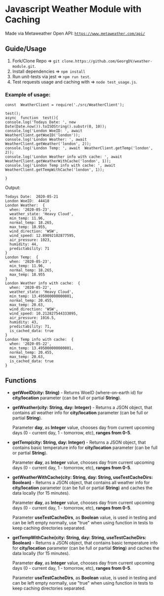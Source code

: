 # Javascript Weather Module with Caching
Made via Metaweather Open API: [`https://www.metaweather.com/api/`](https://www.metaweather.com/api/)

## Guide/Usage

1. Fork/Clone Repo => `git clone.https://github.com/GeorgDV/weather-module.git`.
2. Install dependencies => `npm install`
3. Run unit-tests via jest => `npm run test`.
4. Test requests usage and caching with => `node test_usage.js`.

### Example of usage:

```
const  WeatherClient = require('./src/WeatherClient');

test();
async  function  test(){
console.log('Todays Date: ', new  Date(Date.now()).toISOString().substr(0, 10));
console.log('London WoeID: ', await  WeatherClient.getWoeID('london'));
console.log('London Weather: ', await  WeatherClient.getWeather('london', 2));
console.log('London Temp: ', await  WeatherClient.getTemp('london', 2));
console.log('London Weather info with cache: ', await  WeatherClient.getWeatherWithCache('london', 1));
console.log('London Temp info with cache: ', await  WeatherClient.getTempWithCache('london', 1));

}
```

Output:
```
Todays Date:  2020-05-21           
London WoeID:  44418               
London Weather:  {                 
  when: '2020-05-23',              
  weather_state: 'Heavy Cloud',    
  min_temp: 11.96,                 
  normal_temp: 18.265,             
  max_temp: 18.955,                
  wind_direction: 'WSW',           
  wind_speed: 12.89092102877595,   
  air_pressure: 1023,              
  humidity: 44,                    
  predictability: 71               
}                                  
London Temp:  {                    
  when: '2020-05-23',              
  min_temp: 11.96,                 
  normal_temp: 18.265,             
  max_temp: 18.955                 
}                                  
London Weather info with cache:  { 
  when: '2020-05-22',              
  weather_state: 'Heavy Cloud',    
  min_temp: 13.495000000000001,    
  normal_temp: 20.455,             
  max_temp: 20.63,                 
  wind_direction: 'WSW',           
  wind_speed: 10.212827544333095,  
  air_pressure: 1016.5,            
  humidity: 43,                    
  predictability: 71,              
  is_cached_data: true             
}                                  
London Temp info with cache:  {    
  when: '2020-05-22',              
  min_temp: 13.495000000000001,    
  normal_temp: 20.455,             
  max_temp: 20.63,                 
  is_cached_data: true             
}  
```
      

                          
## Functions


 -  **getWoeID(city: String)** - Returns WoeID (where-on-earth id) for **city/location** parameter   (can be full or partial **String**).


 - **getWeather(city: String, day: Integer)** - Returns a JSON object, that contains all weather info for **city/location** parameter   (can be full or partial **String**). 
   
   Parameter **day**, as **Integer** value, chooses day from current
   upcoming days (0 - current day, 1 - tomorrow, etc), **ranges from
   0-5**.


 - **getTemp(city: String, day: Integer)** - Returns a JSON object, that contains basic temperature info for **city/location** parameter  (can be full or partial **String**). 
   
   Parameter **day**, as **Integer** value, chooses day from current
   upcoming days (0 - current day, 1 - tomorrow, etc), **ranges from
   0-5**.


 - **getWeatherWithCache(city: String, day: String, useTestCacheDirs: Boolean)** - Returns a JSON object, that contains all weather info
   for  **city/location** parameter  (can be full or partial
   **String**) and caches the data locally (for 15 minutes). 
   
   Parameter **day**, as **Integer** value, chooses day from current
   upcoming days (0 - current day, 1 - tomorrow, etc), **ranges from
   0-5**. 
   
   Parameter **useTestCacheDirs**, as **Boolean** value, is used in testing
   and can be left empty normally, use "true"  when using function in
   tests to keep caching directories separated.
  
  
 - **getTempWithCache(city: String, day: String, useTestCacheDirs: Boolean)** - Returns a JSON object, that contains basic temperature
   info for **city/location** parameter   (can be full or
   partial **String**) and caches the data locally (for 15 minutes). 
   
   Parameter **day**, as **Integer** value, chooses day from current
   upcoming days (0 - current day, 1 - tomorrow, etc), **ranges from
   0-5**. 
   
   Parameter  **useTestCacheDirs**, as **Boolean** value, is used in testing
   and can be left empty normally, use "true" when using function in
   tests to keep caching directories separated.
